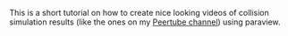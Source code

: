 This is a short tutorial on how to create nice looking videos of collision simulation results (like the ones on my [Peertube channel](https://video.lw1.at/accounts/lukas/videos)) using paraview.